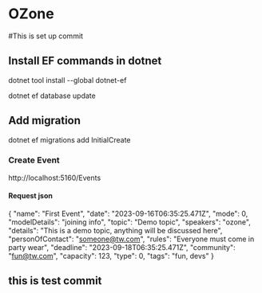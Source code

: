 # OZone

#This is set up commit

## Install EF commands in dotnet

dotnet tool install --global dotnet-ef

dotnet ef database update

## Add migration

dotnet ef migrations add InitialCreate

### Create Event

http://localhost:5160/Events

#### Request json

{
"name": "First Event",
"date": "2023-09-16T06:35:25.471Z",
"mode": 0,
"modelDetails": "joining info",
"topic": "Demo topic",
"speakers": "ozone",
"details": "This is a demo topic, anything will be discussed here",
"personOfContact": "someone@tw.com",
"rules": "Everyone must come in party wear",
"deadline": "2023-09-18T06:35:25.471Z",
"community": "fun@tw.com",
"capacity": 123,
"type": 0,
"tags": "fun, devs"
}

## this is test commit
